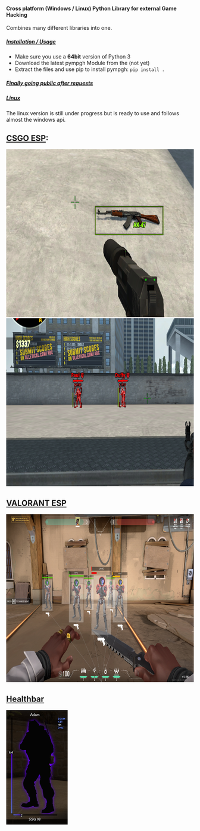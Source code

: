 
#### Cross platform (Windows / Linux) Python Library for external Game Hacking

Combines many different libraries into one.

##### <ins>Installation / Usage</ins>
- Make sure you use a **64bit** version of Python 3
- Download the latest pympgh Module from the (not yet)
- Extract the files and use pip to install pympgh: `pip install .`

##### <ins>Finally going public after requests</ins>

##### <ins>Linux</ins>
The linux version is still under progress but is ready to use and follows almost the windows api.


## [CSGO ESP](https://github.com/qb-0/pympgh/blob/master/examples/csgo_esp.py):
<img src="https://raw.githubusercontent.com/Kava4/PyMPGH/master/examples/screenshots/csgo_py.png" alt="alt text" width="650" height="450">
<img src="https://raw.githubusercontent.com/Kava4/PyMPGH/master/examples/screenshots/ac2_py.png" alt="alt text" width="650" height="450">

## [VALORANT ESP](https://github.com/qb-0/pympgh/blob/master/examples/valo_esp.py)
<img src="https://github.com/Kava4/PyMPGH/blob/master/examples/screenshots/swbf_py.webp" alt="alt text" width="650" height="450">


## [Healthbar](https://raw.githubusercontent.com/Kava4/PyMPGH/master/examples/screenshots/healthbar.png)
![](https://raw.githubusercontent.com/Kava4/PyMPGH/master/examples/screenshots/healthbar.png)


